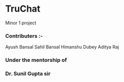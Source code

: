 # TruChat
Minor 1 project

### Contributers :- 
Ayush Bansal
Sahil Bansal
Himanshu Dubey
Aditya Raj
### Under the mentorship of 
### Dr. Sunil Gupta sir

